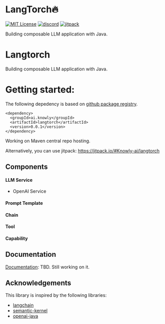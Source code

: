 
# LangTorch🔥

[![MIT License](https://img.shields.io/badge/License-MIT-green.svg)](https://choosealicense.com/licenses/mit/)
[![discord](https://img.shields.io/discord/1094297543078326403)](https://discord.gg/YVUQ4X8E)
[![jitpack](https://jitpack.io/v/Knowly-ai/langtorch.svg)](https://jitpack.io/#Knowly-ai/langtorch)

Building composable LLM application with Java.





# Langtorch

Building composable LLM application with Java.


# Getting started:
The following depedency is based on [github package registry](https://docs.github.com/en/packages/working-with-a-github-packages-registry/working-with-the-gradle-registry#using-a-published-package).
```
<dependency>
  <groupId>ai.knowly</groupId>
  <artifactId>langtorch</artifactId>
  <version>0.0.1</version>
</dependency>
```
Working on Maven central repo hosting.

Alternatively, you can use jitpack:
https://jitpack.io/#Knowly-ai/langtorch

## Components

#### LLM Service
- OpenAI Service

#### Prompt Template

#### Chain

#### Tool

#### Capability

## Documentation

[Documentation](https://github.com/Knowly-ai/langtorch): TBD. Still working on it.


## Acknowledgements
This library is inspired by the following libraries:
 - [langchain](https://github.com/hwchase17/langchain)
 - [semantic-kernel](https://github.com/microsoft/semantic-kernel)
 - [openai-java](https://github.com/TheoKanning/openai-java)


